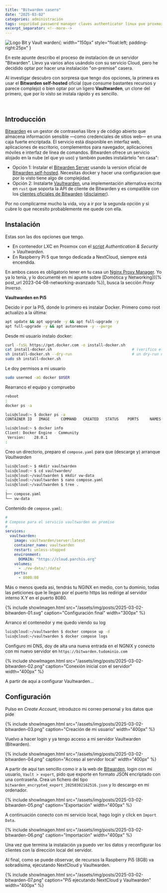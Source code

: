 ```yaml
---
title: "Bitwarden casero"
date: "2025-03-02"
categories: administración
tags: seguridad password manager claves authenticator linux pve proxmox lxc
excerpt_separator: <!--more-->
---
```


![Logo Bit y Vault warden](/assets/img/posts/logo-bitvaultwarden.svg){: width="150px" style="float:left; padding-right:25px" }

En este apunte describo el proceso de instalacion de un servidor "Bitwarden". Llevo ya varios años usándolo con su servicio Cloud, pero he decidido optar por hacer una instalación "on-premise" casera.

Al investigar descubro con sorpresa que tengo dos opciones, la primera es usar el **Bitwarden self-hosted** oficial (que consume bastantes recursos y parece complejo) o bien optar por un ligero **Vaultwarden**, un clone del primero, que por lo visto se instala rápido y es sencillo.

<br clear="left"/>
<!--more-->

## Introducción

[Bitwarden](https://bitwarden.com/es-la/open-source/) es un gestor de contraseñas libre y de código abierto que almacena información sensible —como credenciales de sitios web— en una caja fuerte encriptada. El servicio está disponible en interfaz web, aplicaciones de escritorio, complementos para navegador, aplicaciones móviles e interfaz de línea de comandos. Bitwarden ofrece un servicio alojado en la nube (el que yo uso) y también puedes instalártelo "en casa":

- Opción 1: Instalar el [Bitwarden Server](https://github.com/bitwarden/server) usando la version oficial de [Bitwarden self-hosted](https://bitwarden.com/help/install-on-premise-linux/). Necesitas docker y hacer una configuracion que por lo visto tiene algo de complejidad.
- Opción 2: Instalarte [Vaultwarden](https://github.com/dani-garcia/vaultwarden), una implementación alternativa escrita en `rust` que soporta la API de cliente de Bitwarden y es compatible con los [clientes oficiales de Bitwarden](https://bitwarden.com/download/) ([disclaimer](https://github.com/dani-garcia/vaultwarden#disclaimer)).

Por no complicarme mucho la vida, voy a ir por la segunda opción y si cubre lo que necesito probablemente me quede con ella.

## Instalación

Estas son las dos opciones que tengo.

- En contenedor LXC en Proxmox con el [script](https://community-scripts.github.io/ProxmoxVE/scripts) *Authentication & Security* > *Vaultwarden*.
- En Raspberry Pi 5 que tengo dedicada a NextCloud, siempre está encendida.

En ambos casos es obligatorio tener en tu casa un [Nginx Proxy Manager](https://nginxproxymanager.com). Yo ya lo tenía, y lo documenté en mi apunte sobre [Domótica y Networking]({% post_url 2023-04-08-networking-avanzado %}), busca la sección *Proxy Inverso*.

**Vaultwarden en Pi5**

Decido ir por la Pi5, donde lo primero es instalar Docker. Primero como root actualizo a la última:

```bash
apt update && apt upgrade -y && apt full-upgrade -y
apt full-upgrade -y && apt autoremove -y --purge
```

Desde mi usuario instalo docker:

```bash
curl -fsSL https://get.docker.com -o install-docker.sh
cat install-docker.sh                                    # (verifico el script)
sh install-docker.sh --dry-run                           # un dry-run no viene mal
sudo sh install-docker.sh
```

Le doy permisos a mi usuario

```bash
sudo usermod -aG docker $USER
```

Rearranco el equipo y compruebo

```bash
reboot
:
docker ps -a

luis@cloud:~ $ docker ps -a
CONTAINER ID   IMAGE     COMMAND   CREATED   STATUS    PORTS     NAMES

luis@cloud:~ $ docker info
Client: Docker Engine - Community
 Version:    28.0.1
:
```

Creo un directorio, preparo el `compose.yaml` para que (descarge y) arranque *Vaultwarden*

```bash
luis@cloud:~ $ mkdir vaultwarden
luis@cloud:~ $ cd vaultwarden/
luis@cloud:~/vaultwarden $ mkdir vw-data
luis@cloud:~/vaultwarden $ nano compose.yaml
luis@cloud:~/vaultwarden $ tree .
.
├── compose.yaml
└── vw-data
```

Contenido de `compose.yaml`:

```yaml
#
# Compose para el servicio vaultwarden on premise
#
services:
  vaultwarden:
    image: vaultwarden/server:latest
    container_name: vaultwarden
    restart: unless-stopped
    environment:
      DOMAIN: "https://cloud.parchis.org"
    volumes:
      - ./vw-data/:/data/
    ports:
      - 8080:80
```

Más o menos queda asi, tendrás tu NGINX en medio, con tu dominio, todas las peticiones que le llegan por el puerto https las redirige al servidor interno X.Y en el puerto 8080.

{% include showImagen.html
      src="/assets/img/posts/2025-03-02-bitwarden-01.svg"
      caption="Configuración final"
      width="300px"
      %}

Arranco el contenedor y me quedo viendo su log

```bash
luis@cloud:~/vaultwarden $ docker compose up -d
luis@cloud:~/vaultwarden $ docker compose logs
```

Configuro mi DNS, doy de alta una nueva entrada en el NGNIX y conecto con mi nuevo servidor en `https://bitwarden.tudominio.com`

{% include showImagen.html
      src="/assets/img/posts/2025-03-02-bitwarden-02.png"
      caption="Conexión inicial con el servidor"
      width="400px"
      %}

A partir de aquí a configurar Vaultwarden...

## Configuración

Pulso en *Create Account*, introduzco mi correo personal y los datos que pide

{% include showImagen.html
      src="/assets/img/posts/2025-03-02-bitwarden-03.png"
      caption="Creación de mi usuario"
      width="400px"
      %}

Vuelvo a hacer login y ya tengo acceso a mi servidor Vaultwarden (Bitwarden).

{% include showImagen.html
      src="/assets/img/posts/2025-03-02-bitwarden-04.png"
      caption="Acceso al servidor local"
      width="400px"
      %}

A partir de aquí tan sencillo como ir a la web de [Bitwarden](https://bitwarden.), login con mi usuario, `Vault > export`, pido que exporte en formato JSON encriptado con una contraseña. Crea un fichero del tipo `bitwarden_encrypted_export_20250302162516.json` y lo descargo en mi ordenador.

{% include showImagen.html
      src="/assets/img/posts/2025-03-02-bitwarden-05.png"
      caption="Exportación"
      width="400px"
      %}

A continuación conecto con mi servicio local, hago login y click en `Import Data`.

{% include showImagen.html
      src="/assets/img/posts/2025-03-02-bitwarden-06.png"
      caption="Importación"
      width="400px"
      %}

Una vez que termina la instalación ya puedo ver los datos y reconfigurar los clientes con la dirección local del servidor.

Al final, como se puede observar, de recursos la Raspberry Pi5 (8GB) va sobradísima, ejecutando NextCloud y Vaultwarden.


{% include showImagen.html
      src="/assets/img/posts/2025-03-02-bitwarden-07.png"
      caption="Pi5 ejecutando NextCloud y Vaultwarden"
      width="400px"
      %}